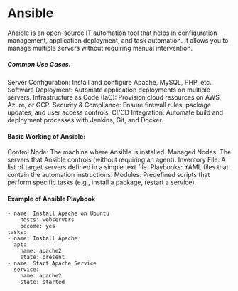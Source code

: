 # Ansible

Ansible is an open-source IT automation tool that helps in configuration management, application deployment, and task automation. It allows you to manage multiple servers without requiring manual intervention.

##### Common Use Cases:

Server Configuration: Install and configure Apache, MySQL, PHP, etc.
Software Deployment: Automate application deployments on multiple servers.
Infrastructure as Code (IaC): Provision cloud resources on AWS, Azure, or GCP.
Security & Compliance: Ensure firewall rules, package updates, and user access controls.
CI/CD Integration: Automate build and deployment processes with Jenkins, Git, and Docker.


#### Basic Working of Ansible:

Control Node: The machine where Ansible is installed.
Managed Nodes: The servers that Ansible controls (without requiring an agent).
Inventory File: A list of target servers defined in a simple text file.
Playbooks: YAML files that contain the automation instructions.
Modules: Predefined scripts that perform specific tasks (e.g., install a package, restart a service).

#### Example of Ansible Playbook

    - name: Install Apache on Ubuntu
        hosts: webservers
        become: yes
    tasks:
    - name: Install Apache
      apt:
        name: apache2
        state: present
    - name: Start Apache Service
      service:
        name: apache2
        state: started
